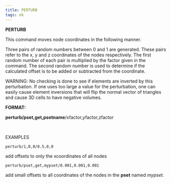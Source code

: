 ```yaml
---
title: PERTURB
tags: ok
--- 
```


**PERTURB**

This command moves node coordinates in the following manner.

Three pairs of random numbers between 0 and 1 are generated. These pairs
refer to the x, y and z coordinates of the nodes respectively. The first
random number of each pair is multiplied by the factor given in the
command. The second random number is used to determine if the calculated
offset is to be added or subtracted from the coordinate.

WARNING: No checking is done to see if elements are inverted by this
perturbation. If one uses too large a value for the perturbation, one
can easily cause element inversions that will flip the normal vector of
triangles and cause 3D cells to have negative volumes.

**FORMAT:**

**perturb/pset,get,psetname**/xfactor,yfactor,zfactor

 

EXAMPLES

    perturb/1,0,0/0.5,0,0   

add offsets to only the xcoordinates of all nodes

    perturb/pset,get,mypset/0.001,0.001,0.001  
    
add small offsets to all coordinates of the nodes in the **pset** named *mypset.*
